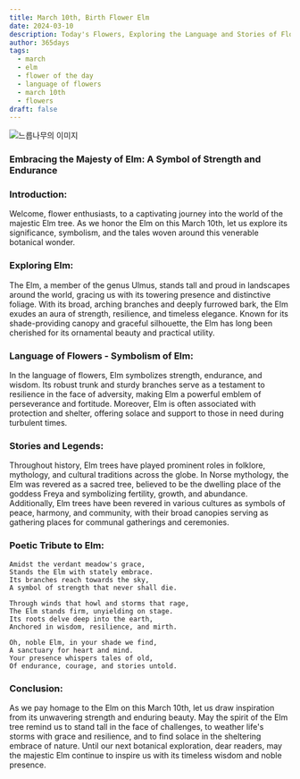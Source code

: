 ```yaml
---
title: March 10th, Birth Flower Elm
date: 2024-03-10
description: Today's Flowers, Exploring the Language and Stories of Flowers Elm
author: 365days
tags:
  - march
  - elm
  - flower of the day
  - language of flowers
  - march 10th
  - flowers
draft: false
---
```


![느릅나무의 이미지](https://cdn.pixabay.com/photo/2018/06/11/08/18/leaves-3468013_960_720.jpg#center)

### Embracing the Majesty of Elm: A Symbol of Strength and Endurance

### Introduction:

Welcome, flower enthusiasts, to a captivating journey into the world of the majestic Elm tree. As we honor the Elm on this March 10th, let us explore its significance, symbolism, and the tales woven around this venerable botanical wonder.

### Exploring Elm:

The Elm, a member of the genus Ulmus, stands tall and proud in landscapes around the world, gracing us with its towering presence and distinctive foliage. With its broad, arching branches and deeply furrowed bark, the Elm exudes an aura of strength, resilience, and timeless elegance. Known for its shade-providing canopy and graceful silhouette, the Elm has long been cherished for its ornamental beauty and practical utility.

### Language of Flowers - Symbolism of Elm:

In the language of flowers, Elm symbolizes strength, endurance, and wisdom. Its robust trunk and sturdy branches serve as a testament to resilience in the face of adversity, making Elm a powerful emblem of perseverance and fortitude. Moreover, Elm is often associated with protection and shelter, offering solace and support to those in need during turbulent times.

### Stories and Legends:

Throughout history, Elm trees have played prominent roles in folklore, mythology, and cultural traditions across the globe. In Norse mythology, the Elm was revered as a sacred tree, believed to be the dwelling place of the goddess Freya and symbolizing fertility, growth, and abundance. Additionally, Elm trees have been revered in various cultures as symbols of peace, harmony, and community, with their broad canopies serving as gathering places for communal gatherings and ceremonies.

### Poetic Tribute to Elm:

```plaintext
Amidst the verdant meadow's grace,
Stands the Elm with stately embrace.
Its branches reach towards the sky,
A symbol of strength that never shall die.

Through winds that howl and storms that rage,
The Elm stands firm, unyielding on stage.
Its roots delve deep into the earth,
Anchored in wisdom, resilience, and mirth.

Oh, noble Elm, in your shade we find,
A sanctuary for heart and mind.
Your presence whispers tales of old,
Of endurance, courage, and stories untold.
```

### Conclusion:

As we pay homage to the Elm on this March 10th, let us draw inspiration from its unwavering strength and enduring beauty. May the spirit of the Elm tree remind us to stand tall in the face of challenges, to weather life's storms with grace and resilience, and to find solace in the sheltering embrace of nature. Until our next botanical exploration, dear readers, may the majestic Elm continue to inspire us with its timeless wisdom and noble presence.